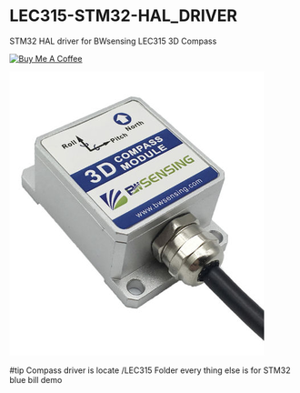 # LEC315-STM32-HAL_DRIVER
STM32 HAL driver for BWsensing LEC315 3D Compass 

<a href="https://www.buymeacoffee.com/mrjo3" target="_blank"><img src="https://cdn.buymeacoffee.com/buttons/default-orange.png" alt="Buy Me A Coffee" width="100px" ></a>

![Compass Image](https://github.com/Mr-JoE1/LEC315-STM32-HAL_DRIVER/blob/main/LEC315/doc/lec315.jpg)

#tip
Compass driver is locate /LEC315 Folder 
every thing else is for STM32 blue bill demo 

